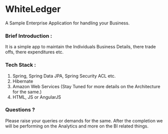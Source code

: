# WhiteLedger
A Sample Enterprise Application for handling your Business.

### Brief Introduction :
It is a simple app to maintain the Individuals Business Details, there trade offs, there expenditures etc.

### Tech Stack :
1) Spring, Spring Data JPA, Spring Security ACL etc.
2) Hibernate
3) Amazon Web Services (Stay Tuned for more details on the Architecture for the same.)
4) HTML, JS or AngularJS

### Questions ? 
Please raise your queries or demands for the same. After the completion we will be performing on the Analytics and more on the BI related things.
